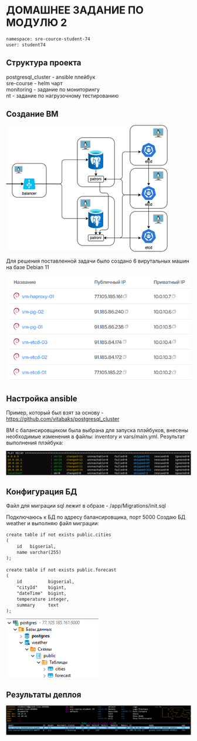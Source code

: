# ДОМАШНЕЕ ЗАДАНИЕ ПО МОДУЛЮ 2

```
namespace: sre-cource-student-74
user: student74
```
## Структура проекта

postgresql_cluster - ansible плейбук  
sre-course - helm чарт  
monitoring - задание по мониторингу  
nt - задание по нагрузочному тестированию  

## Создание ВМ

![Схема](img/vm-diag.png)

Для решения поставленной задачи было создано 6 вирутальных машин на базе Debian 11

![Схема](img/vm-cloud.png)

## Настройка ansible
Пример, который был взят за основу - https://github.com/vitabaks/postgresql_cluster

ВМ с балансировщиком была выбрана для запуска плэйбуков, внесены необходимые изменения в файлы: inventory и vars/main.yml. 
Результат выполнения плэйбука:

![Схема](img/ansible_result.png)



## Конфигурация БД

Файл для миграции sql лежит в образе - /app/Migrations/init.sql

Подключаюсь к БД по адресу балансировщика, порт 5000
Создаю БД weather и выполняю файл миграции:

```
create table if not exists public.cities
(
    id   bigserial,
    name varchar(255)
);

create table if not exists public.forecast
(
    id          bigserial,
    "cityId"    bigint,
    "dateTime"  bigint,
    temperature integer,
    summary     text
);
```

![БД и таблицы созданы](img/db_created.png)

## Результаты деплоя


![Pods](img/pods.png)
